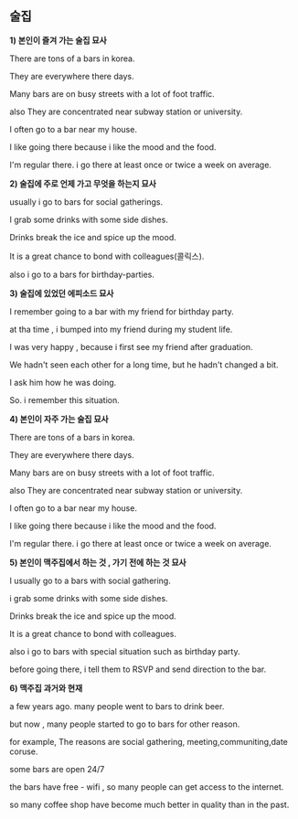## 술집

**1) 본인이 즐겨 가는 술집 묘사**

There are tons of a bars in korea.

They are everywhere there days.

Many bars are on busy streets with a lot of foot traffic.

also They are concentrated near subway station or university.

I often go to a bar near my house.

I like going there because i like the mood and the food.

I'm regular there. i go there at least once or twice a week on average.



**2) 술집에 주로 언제 가고 무엇을 하는지 묘사**

usually i go to bars for social gatherings.

I grab some drinks with some side dishes.

Drinks break the ice and spice up the mood.

It is a great chance to bond with colleagues(콜릭스).

also i go to a bars for  birthday-parties.



**3) 술집에 있었던 에피소드 묘사**

I remember going to a bar with my friend for birthday party.

at tha time , i bumped into my friend during my student life.

I was very happy , because i first see my friend after graduation.

We hadn't seen each other for a long time, but he hadn't changed a bit.

I ask him how he was doing.

So. i remember this situation.



**4) 본인이 자주 가는 술집 묘사**

There are tons of a bars in korea.

They are everywhere there days.

Many bars are on busy streets with a lot of foot traffic.

also They are concentrated near subway station or university.

I often go to a bar near my house.

I like going there because i like the mood and the food.

I'm regular there. i go there at least once or twice a week on average.



**5) 본인이 맥주집에서 하는 것 , 가기 전에 하는 것 묘사**

I usually go to a bars with social gathering.

i grab some drinks with some side dishes.

Drinks break the ice and spice up the mood.

It is a great chance to bond with colleagues.

also i go to bars with special situation such as birthday party.

before going there, i tell them to RSVP and send direction to the bar.



**6) 맥주집 과거와 현재**

a few years ago. many people went to bars to drink beer.

but now , many people started to go to bars for other reason.

for example, The reasons are social gathering, meeting,communiting,date coruse.

some bars are open 24/7

the bars have free - wifi , so many people can get access to the internet.

so many coffee shop have become much better in quality than in the past.

 





